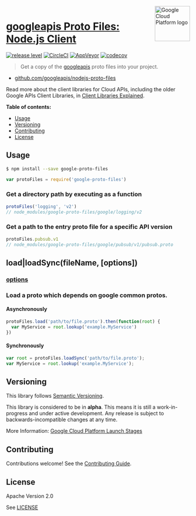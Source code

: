 <img src="https://avatars2.githubusercontent.com/u/2810941?v=3&s=96" alt="Google Cloud Platform logo" title="Google Cloud Platform" align="right" height="96" width="96"/>

# [googleapis Proto Files: Node.js Client](https://github.com/googleapis/nodejs-proto-files)

[![release level](https://img.shields.io/badge/release%20level-alpha-orange.svg?style&#x3D;flat)](https://cloud.google.com/terms/launch-stages)
[![CircleCI](https://img.shields.io/circleci/project/github/googleapis/nodejs-proto-files.svg?style=flat)](https://circleci.com/gh/googleapis/nodejs-proto-files)
[![AppVeyor](https://ci.appveyor.com/api/projects/status/github/googleapis/nodejs-proto-files?branch=master&svg=true)](https://ci.appveyor.com/project/googleapis/nodejs-proto-files)
[![codecov](https://img.shields.io/codecov/c/github/googleapis/nodejs-proto-files/master.svg?style=flat)](https://codecov.io/gh/googleapis/nodejs-proto-files)

> Get a copy of the [googleapis](https://github.com/googleapis/googleapis) proto files into your project.

* [github.com/googleapis/nodejs-proto-files](https://github.com/googleapis/nodejs-proto-files)

Read more about the client libraries for Cloud APIs, including the older
Google APIs Client Libraries, in [Client Libraries Explained][explained].

[explained]: https://cloud.google.com/apis/docs/client-libraries-explained

**Table of contents:**

* [Usage](#usage)
* [Versioning](#versioning)
* [Contributing](#contributing)
* [License](#license)

## Usage

```sh
$ npm install --save google-proto-files
```
```js
var protoFiles = require('google-proto-files')
```

### Get a directory path by executing as a function
```js
protoFiles('logging', 'v2')
// node_modules/google-proto-files/google/logging/v2
```

### Get a path to the entry proto file for a specific API version
```js
protoFiles.pubsub.v1
// node_modules/google-proto-files/google/pubsub/v1/pubsub.proto
```

## load|loadSync(fileName, [options])

### [options](https://github.com/dcodeIO/protobuf.js/blob/master/src/parse.js#L42-L44)

### Load a proto which depends on google common protos.
#### Asynchronously
```js
protoFiles.load('path/to/file.proto').then(function(root) {
  var MyService = root.lookup('example.MyService')
})
  ```

#### Synchronously
```js
var root = protoFiles.loadSync('path/to/file.proto');
var MyService = root.lookup('example.MyService');
```

## Versioning

This library follows [Semantic Versioning](http://semver.org/).

This library is considered to be in **alpha**. This means it is still a
work-in-progress and under active development. Any release is subject to
backwards-incompatible changes at any time.

More Information: [Google Cloud Platform Launch Stages][launch_stages]

[launch_stages]: https://cloud.google.com/terms/launch-stages

## Contributing

Contributions welcome! See the [Contributing Guide](https://github.com/googleapis/nodejs-proto-files/blob/master/.github/CONTRIBUTING.md).

## License

Apache Version 2.0

See [LICENSE](https://github.com/googleapis/nodejs-proto-files/blob/master/LICENSE)
